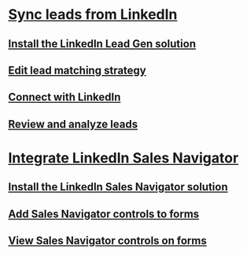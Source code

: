 # [Sync leads from LinkedIn](sync-linkedin-leads.md)
## [Install the LinkedIn Lead Gen solution](install-linkedin-connector.md)
## [Edit lead matching strategy](configure-matching-strategy.md)
## [Connect with LinkedIn](connect-dynamics-365-linkedin.md)
## [Review and analyze leads](review-leads.md)
# [Integrate LinkedIn Sales Navigator](integrate-sales-navigator.md)
## [Install the LinkedIn Sales Navigator solution](install-sales-navigator.md)
## [Add Sales Navigator controls to forms](add-sales-navigator-controls-forms.md)
## [View Sales Navigator controls on forms](view-sales-navigator-forms.md)

